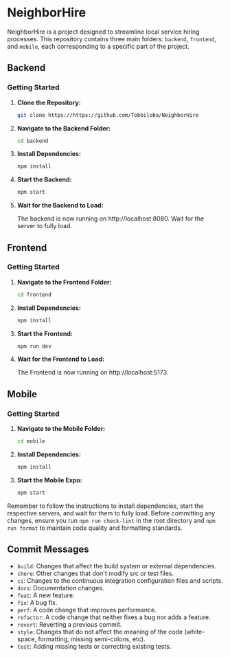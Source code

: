 # NeighborHire

NeighborHire is a project designed to streamline local service hiring processes. This repository contains three main folders: `backend`, `frontend`, and `mobile`, each corresponding to a specific part of the project.

## Backend

### Getting Started

1. **Clone the Repository:**

    ```bash
    git clone https://https://github.com/Tobbiloba/NeighborHire
    ```

2. **Navigate to the Backend Folder:**

    ```bash
    cd backend
    ```

3. **Install Dependencies:**

    ```bash
    npm install
    ```

4. **Start the Backend:**

    ```bash
    npm start
    ```

5. **Wait for the Backend to Load:**

    The backend is now running on http://localhost:8080. Wait for the server to fully load.

## Frontend

### Getting Started

1. **Navigate to the Frontend Folder:**

    ```bash
    cd frontend
    ```

2. **Install Dependencies:**

    ```bash
    npm install
    ```

3. **Start the Frontend:**

    ```bash
    npm run dev
    ```

4. **Wait for the Frontend to Load:**

    The Frontend is now running on http://localhost:5173.

## Mobile

### Getting Started

1. **Navigate to the Mobile Folder:**

    ```bash
    cd mobile
    ```

2. **Install Dependencies:**

    ```bash
    npm install
    ```

3. **Start the Mobile Expo:**

    ```bash
    npm start
    ```

Remember to follow the instructions to install dependencies, start the respective servers, and wait for them to fully load. Before committing any changes, ensure you run `npm run check-lint` in the root directory and `npm run format` to maintain code quality and formatting standards.

## Commit Messages

-   `build`: Changes that affect the build system or external dependencies.
-   `chore`: Other changes that don't modify src or test files.
-   `ci`: Changes to the continuous integration configuration files and scripts.
-   `docs`: Documentation changes.
-   `feat`: A new feature.
-   `fix`: A bug fix.
-   `perf`: A code change that improves performance.
-   `refactor`: A code change that neither fixes a bug nor adds a feature.
-   `revert`: Reverting a previous commit.
-   `style`: Changes that do not affect the meaning of the code (white-space, formatting, missing semi-colons, etc).
-   `test`: Adding missing tests or correcting existing tests.
